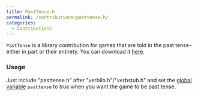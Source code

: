 ```yaml
---
title: PastTense.h
permalink: /contributions/pasttense.h/
categories: 
  - Contributions
---
```


`PastTense` is a library contribution for games that are told in the
past tense- either in part or their entirety. You can download it
[here](http://roody.gerynarsabode.org/hbe/pasttense.h).

### Usage

Just include "pasttense.h" after "verblib.h"/"verbstub.h" and set the
[global variable](Variables#Global_Variables) `pasttense` to
*true* when you want the game to be past tense.
